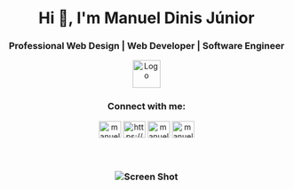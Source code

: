 <h1 align="center">Hi 👋, I'm Manuel Dinis Júnior</h1>
<h3 align="center">Professional Web Design | Web Developer | Software Engineer</h3>

<p align="center">
  <a href="https://github.com/manueldinisjunior/Readme.md">
    <img src="https://manueldinisjunior.com/wp-content/uploads/2022/05/content.png" alt="Logo" width="50" height="50">
  </a>

<h3 align="center">Connect with me:</h3>
<p align="center">
<a href="https://twitter.com/manueldinisjr" target="blank"><img align="center" src="https://raw.githubusercontent.com/rahuldkjain/github-profile-readme-generator/master/src/images/icons/Social/twitter.svg" alt="manueldinisjr" height="30" width="40" /></a>
<a href="https://linkedin.com/in/https://www.linkedin.com/in/manuel-dinis-junior/" target="blank"><img align="center" src="https://raw.githubusercontent.com/rahuldkjain/github-profile-readme-generator/master/src/images/icons/Social/linked-in-alt.svg" alt="https://www.linkedin.com/in/manuel-dinis-junior/" height="30" width="40" /></a>
<a href="https://instagram.com/manueldinisjunior" target="blank"><img align="center" src="https://raw.githubusercontent.com/rahuldkjain/github-profile-readme-generator/master/src/images/icons/Social/instagram.svg" alt="manueldinisjunior" height="30" width="40" /></a>
<a href="https://www.youtube.com/c/manueldinisjunior" target="blank"><img align="center" src="https://raw.githubusercontent.com/rahuldkjain/github-profile-readme-generator/master/src/images/icons/Social/youtube.svg" alt="manueldinisjunior" height="30" width="40" /></a>
</p>

<br/>

## <h3 align="center" width="100" height="100" href="https://manueldinisjunior.com" target="blank">![Screen Shot](https://manueldinisjunior.com/wp-content/uploads/2023/05/head-e1685546209328.png)</h3>
